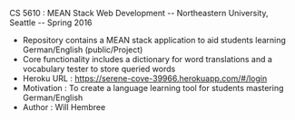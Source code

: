CS 5610 : MEAN Stack Web Development -- Northeastern University, Seattle -- Spring 2016

* Repository contains a MEAN stack application to aid students learning German/English (public/Project)
* Core functionality includes a dictionary for word translations and a  vocabulary tester to store queried words 
* Heroku URL : https://serene-cove-39966.herokuapp.com/#/login
* Motivation : To create a language learning tool for students mastering German/English
* Author : Will Hembree